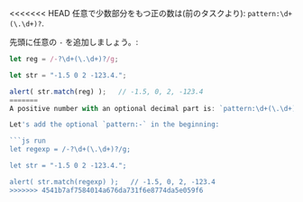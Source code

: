 <<<<<<< HEAD
任意で少数部分をもつ正の数は(前のタスクより): `pattern:\d+(\.\d+)?`.

先頭に任意の `-` を追加しましょう。:

```js run
let reg = /-?\d+(\.\d+)?/g;

let str = "-1.5 0 2 -123.4.";

alert( str.match(reg) );   // -1.5, 0, 2, -123.4
=======
A positive number with an optional decimal part is: `pattern:\d+(\.\d+)?`.

Let's add the optional `pattern:-` in the beginning:

```js run
let regexp = /-?\d+(\.\d+)?/g;

let str = "-1.5 0 2 -123.4.";

alert( str.match(regexp) );   // -1.5, 0, 2, -123.4
>>>>>>> 4541b7af7584014a676da731f6e8774da5e059f6
```
